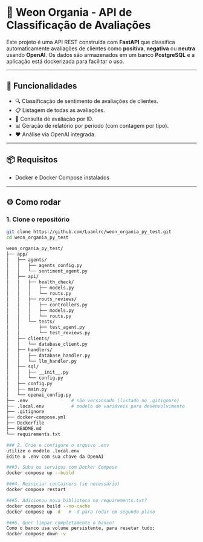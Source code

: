 # 🧠 Weon Organia - API de Classificação de Avaliações

Este projeto é uma API REST construída com **FastAPI** que classifica automaticamente avaliações de clientes como **positiva**, **negativa** ou **neutra** usando **OpenAI**. Os dados são armazenados em um banco **PostgreSQL** e a aplicação está dockerizada para facilitar o uso.

---

## 🚀 Funcionalidades

- 🔍 Classificação de sentimento de avaliações de clientes.
- 📋 Listagem de todas as avaliações.
- 📌 Consulta de avaliação por ID.
- 📊 Geração de relatório por período (com contagem por tipo).
- ❤️ Análise via OpenAI integrada.

---

## 📦 Requisitos

- Docker e Docker Compose instalados

---

## ⚙️ Como rodar

### 1. Clone o repositório
```bash
git clone https://github.com/Luanlrc/weon_organia_py_test.git
cd weon_organia_py_test

weon_organia_py_test/
├── app/
│   ├── agents/
│   │   ├── agents_config.py
│   │   └── sentiment_agent.py
│   ├── api/
│   │   ├── health_check/
│   │   │   ├── models.py
│   │   │   └── routs.py
│   │   ├── routs_reviews/
│   │   │   ├── controllers.py
│   │   │   ├── models.py
│   │   │   └── routs.py
│   │   └── tests/
│   │       ├── test_agent.py
│   │       └── test_reviews.py
│   ├── clients/
│   │   └── database_client.py
│   ├── handlers/
│   │   ├── database_handler.py
│   │   └── llm_handler.py
│   ├── sql/
│   │   ├── __init__.py
│   │   └── config.py
│   ├── config.py
│   ├── main.py
│   └── openai_config.py
├── .env                # não versionado (listado no .gitignore)
├── .local.env          # modelo de variáveis para desenvolvimento
├── .gitignore
├── docker-compose.yml
├── Dockerfile
├── README.md
└── requirements.txt

### 2. Crie e configure o arquivo .env
utilize o modelo .local.env
Edite o .env com sua chave da OpenAI

###3. Suba os serviços com Docker Compose
docker compose up --build

###4. Reiniciar containers (se necessário)
docker compose restart

###5. Adicionou nova biblioteca no requirements.txt?
docker compose build --no-cache
docker compose up -d   # -d para rodar em segundo plano

###6. Quer limpar completamente o banco?
Como o banco usa volume persistente, para resetar tudo:
docker compose down -v